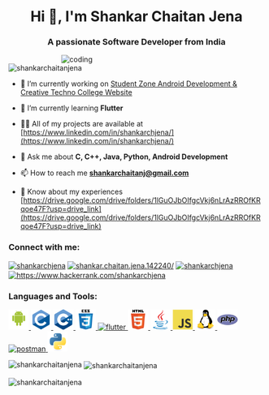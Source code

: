 <h1 align="center">Hi 👋, I'm Shankar Chaitan Jena</h1>
<h3 align="center">A passionate Software Developer from India</h3>

<img align ="right" alt="coding" width="400" src="https://user-images.githubusercontent.com/55389276/140866485-8fb1c876-9a8f-4d6a-98dc-08c4981eaf70.gif">


<p align="left"> <img src="https://komarev.com/ghpvc/?username=shankarchaitanjena&label=Profile%20views&color=0e75b6&style=flat" alt="shankarchaitanjena" /> </p>

- 🔭 I’m currently working on [Student Zone Android Development & Creative Techno College Website](https://creativecollege.in/)

- 🌱 I’m currently learning **Flutter**

- 👨‍💻 All of my projects are available at [https://www.linkedin.com/in/shankarchjena/](https://www.linkedin.com/in/shankarchjena/)

- 💬 Ask me about **C, C++, Java, Python, Android Development**

- 📫 How to reach me **shankarchaitanj@gmail.com**

- 📄 Know about my experiences [https://drive.google.com/drive/folders/1lGuOJbOIfgcVkj6nLrAzRROfKRqoe47F?usp=drive_link](https://drive.google.com/drive/folders/1lGuOJbOIfgcVkj6nLrAzRROfKRqoe47F?usp=drive_link)

<h3 align="left">Connect with me:</h3>
<p align="left">
<a href="https://linkedin.com/in/shankarchjena" target="blank"><img align="center" src="https://raw.githubusercontent.com/rahuldkjain/github-profile-readme-generator/master/src/images/icons/Social/linked-in-alt.svg" alt="shankarchjena" height="30" width="40" /></a>
<a href="https://fb.com/shankar.chaitan.jena.142240/" target="blank"><img align="center" src="https://raw.githubusercontent.com/rahuldkjain/github-profile-readme-generator/master/src/images/icons/Social/facebook.svg" alt="shankar.chaitan.jena.142240/" height="30" width="40" /></a>
<a href="https://www.instagram.com/shankarchjena/" target="blank"><img align="center" src="https://raw.githubusercontent.com/rahuldkjain/github-profile-readme-generator/master/src/images/icons/Social/instagram.svg" alt="shankarchjena" height="30" width="40" /></a>
<a href="https://www.hackerrank.com/https://www.hackerrank.com/shankarchjena" target="blank"><img align="center" src="https://raw.githubusercontent.com/rahuldkjain/github-profile-readme-generator/master/src/images/icons/Social/hackerrank.svg" alt="https://www.hackerrank.com/shankarchjena" height="30" width="40" /></a>
</p>

<h3 align="left">Languages and Tools:</h3>
<p align="left"> <a href="https://developer.android.com" target="_blank" rel="noreferrer"> <img src="https://raw.githubusercontent.com/devicons/devicon/master/icons/android/android-original-wordmark.svg" alt="android" width="40" height="40"/> </a> <a href="https://www.cprogramming.com/" target="_blank" rel="noreferrer"> <img src="https://raw.githubusercontent.com/devicons/devicon/master/icons/c/c-original.svg" alt="c" width="40" height="40"/> </a> <a href="https://www.w3schools.com/cpp/" target="_blank" rel="noreferrer"> <img src="https://raw.githubusercontent.com/devicons/devicon/master/icons/cplusplus/cplusplus-original.svg" alt="cplusplus" width="40" height="40"/> </a> <a href="https://www.w3schools.com/css/" target="_blank" rel="noreferrer"> <img src="https://raw.githubusercontent.com/devicons/devicon/master/icons/css3/css3-original-wordmark.svg" alt="css3" width="40" height="40"/> </a> <a href="https://flutter.dev" target="_blank" rel="noreferrer"> <img src="https://www.vectorlogo.zone/logos/flutterio/flutterio-icon.svg" alt="flutter" width="40" height="40"/> </a> <a href="https://www.w3.org/html/" target="_blank" rel="noreferrer"> <img src="https://raw.githubusercontent.com/devicons/devicon/master/icons/html5/html5-original-wordmark.svg" alt="html5" width="40" height="40"/> </a> <a href="https://www.java.com" target="_blank" rel="noreferrer"> <img src="https://raw.githubusercontent.com/devicons/devicon/master/icons/java/java-original.svg" alt="java" width="40" height="40"/> </a> <a href="https://developer.mozilla.org/en-US/docs/Web/JavaScript" target="_blank" rel="noreferrer"> <img src="https://raw.githubusercontent.com/devicons/devicon/master/icons/javascript/javascript-original.svg" alt="javascript" width="40" height="40"/> </a> <a href="https://www.linux.org/" target="_blank" rel="noreferrer"> <img src="https://raw.githubusercontent.com/devicons/devicon/master/icons/linux/linux-original.svg" alt="linux" width="40" height="40"/> </a> <a href="https://www.php.net" target="_blank" rel="noreferrer"> <img src="https://raw.githubusercontent.com/devicons/devicon/master/icons/php/php-original.svg" alt="php" width="40" height="40"/> </a> <a href="https://postman.com" target="_blank" rel="noreferrer"> <img src="https://www.vectorlogo.zone/logos/getpostman/getpostman-icon.svg" alt="postman" width="40" height="40"/> </a> <a href="https://www.python.org" target="_blank" rel="noreferrer"> <img src="https://raw.githubusercontent.com/devicons/devicon/master/icons/python/python-original.svg" alt="python" width="40" height="40"/> </a> </p>

<p><img align="left" src="https://github-readme-stats.vercel.app/api/top-langs?username=shankarchaitanjena&show_icons=true&locale=en&layout=compact" alt="shankarchaitanjena" /></p>

<p>&nbsp;<img align="center" src="https://github-readme-stats.vercel.app/api?username=shankarchaitanjena&show_icons=true&locale=en" alt="shankarchaitanjena" /></p>

<p><img align="center" src="https://github-readme-streak-stats.herokuapp.com/?user=shankarchaitanjena&" alt="shankarchaitanjena" /></p>
